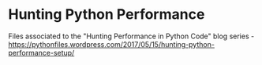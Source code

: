 # Hunting Python Performance

Files associated to the "Hunting Performance in Python Code" blog series - https://pythonfiles.wordpress.com/2017/05/15/hunting-python-performance-setup/
